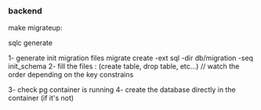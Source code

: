 

### backend 

make migrateup:

sqlc generate

1- generate init migration files 
migrate create -ext sql -dir db/migration -seq init_schema
2- fill the files : 
  (create table, drop table, etc...) // watch the order depending on the key constrains

3- check pg container is running
4- create the database directly in the container (if it's not)

